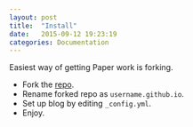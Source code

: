 ```yaml
---
layout: post
title:  "Install"
date:   2015-09-12 19:23:19
categories: Documentation
---
```


Easiest way of getting Paper work is forking.

- Fork the [repo](https://github.com/dbtek/paper).
- Rename forked repo as `username.github.io`.
- Set up blog by editing `_config.yml`.
- Enjoy.
